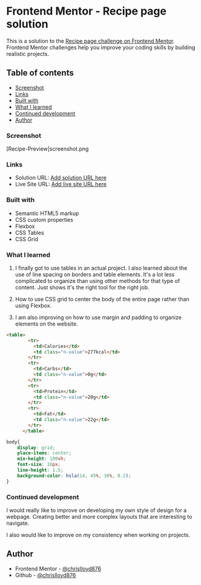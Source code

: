 # Frontend Mentor - Recipe page solution

This is a solution to the [Recipe page challenge on Frontend Mentor](https://www.frontendmentor.io/challenges/recipe-page-KiTsR8QQKm). Frontend Mentor challenges help you improve your coding skills by building realistic projects. 

## Table of contents

  - [Screenshot](#screenshot)
  - [Links](#links)
  - [Built with](#built-with)
  - [What I learned](#what-i-learned)
  - [Continued development](#continued-development)
- [Author](#author)

### Screenshot

[Recipe-Preview]screenshot.png

### Links

- Solution URL: [Add solution URL here](https://your-solution-url.com)
- Live Site URL: [Add live site URL here](https://your-live-site-url.com)

### Built with

- Semantic HTML5 markup
- CSS custom properties
- Flexbox
- CSS Tables
- CSS Grid

### What I learned

1. I finally got to use tables in an actual project. I also learned about the use of line spacing on borders and table elements. It's a lot less complicated to organize than using other methods for that type of content. Just shows it's the right tool for the right job.

2. How to use CSS grid to center the body of the entire page rather than using Flexbox. 

3. I am also improving on how to use margin and padding to organize elements on the website.

```html
<table>
        <tr>
          <td>Calories</td>
          <td class="n-value">277kcal</td>
        </tr>
        <tr>
          <td>Carbs</td>
          <td class="n-value">0g</td>
        </tr>
        <tr>
          <td>Protein</td>
          <td class="n-value">20g</td>
        </tr>
        <tr>
          <td>Fat</td>
          <td class="n-value">22g</td>
        </tr>
      </table>
```
```css use of css grid
body{
    display: grid;
    place-items: center;
    min-height: 100vh;
    font-size: 16px;
    line-height: 1.5;
    background-color: hsla(14, 45%, 36%, 0.2);
}
```

### Continued development

I would really like to improve on developing my own style of design for a webpage. Creating better and more complex layouts that are interesting to navigate.

I also would like to improve on my consistency when working on projects.

## Author

- Frontend Mentor - [@chrislloyd876](https://www.frontendmentor.io/profile/chrislloyd876)
- Github - [@chrislloyd876](https://github.com/chrislloyd876)


